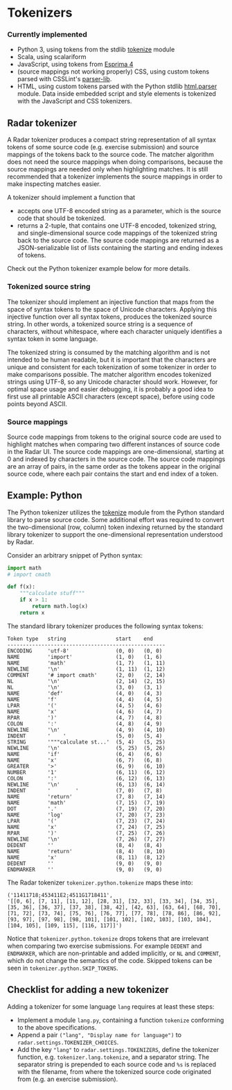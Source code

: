 # Tokenizers

### Currently implemented
* Python 3, using tokens from the stdlib [tokenize](https://github.com/python/cpython/blob/3.5/Lib/tokenize.py) module
* Scala, using scalariform
* JavaScript, using tokens from [Esprima 4](https://github.com/jquery/esprima/tree/4.0/)
* (source mappings not working properly) CSS, using custom tokens parsed with CSSLint's [parser-lib](https://github.com/CSSLint/parser-lib/tree/v1.1.1).
* HTML, using custom tokens parsed with the Python stdlib [html.parser](https://github.com/python/cpython/blob/3.5/Lib/html/parser.py) module.
  Data inside embedded script and style elements is tokenized with the JavaScript and CSS tokenizers.


## Radar tokenizer

A Radar tokenizer produces a compact string representation of all syntax tokens of some source code (e.g. exercise submission) and source mappings of the tokens back to the source code.
The matcher algorithm does not need the source mappings when doing comparisons, because the source mappings are needed only when highlighting matches.
It is still recommended that a tokenizer implements the source mappings in order to make inspecting matches easier.

A tokenizer should implement a function that
  * accepts one UTF-8 encoded string as a parameter, which is the source code that should be tokenized.
  * returns a 2-tuple, that contains one UTF-8 encoded, tokenized string, and single-dimensional source code mappings of the tokenized string back to the source code.
  The source code mappings are returned as a JSON-serializable list of lists containing the starting and ending indexes of tokens.

Check out the Python tokenizer example below for more details.

### Tokenized source string

The tokenizer should implement an injective function that maps from the space of syntax tokens to the space of Unicode characters.
Applying this injective function over all syntax tokens, produces the tokenized source string.
In other words, a tokenized source string is a sequence of characters, without whitespace, where each character uniquely identifies a syntax token in some language.

The tokenized string is consumed by the matching algorithm and is not intended to be human readable, but it is important that the characters are unique and consistent for each tokenization of some tokenizer in order to make comparisons possible.
The matcher algorithm encodes tokenized strings using UTF-8, so any Unicode character should work.
However, for optimal space usage and easier debugging, it is probably a good idea to first use all printable ASCII characters (except space), before using code points beyond ASCII.

### Source mappings

Source code mappings from tokens to the original source code are used to highlight matches when comparing two different instances of source code in the Radar UI.
The source code mappings are one-dimensional, starting at 0 and indexed by characters in the source code.
The source code mappings are an array of pairs, in the same order as the tokens appear in the original source code, where each pair contains the start and end index of a token.

## Example: Python

The Python tokenizer utilizes the [tokenize](https://github.com/python/cpython/blob/3.5/Lib/tokenize.py) module from the Python standard library to parse source code.
Some additional effort was required to convert the two-dimensional (row, column) token indexing returned by the standard library tokenizer to support the one-dimensional representation understood by Radar.

Consider an arbitrary snippet of Python syntax:

```python
import math
# import cmath

def f(x):
    """calculate stuff"""
    if x > 1:
        return math.log(x)
    return x
```

The standard library tokenizer produces the following syntax tokens:
```
Token type   string                start    end
---------------------------------------------------
ENCODING     'utf-8'               (0, 0)   (0, 0)
NAME         'import'              (1, 0)   (1, 6)
NAME         'math'                (1, 7)   (1, 11)
NEWLINE      '\n'                  (1, 11)  (1, 12)
COMMENT      '# import cmath'      (2, 0)   (2, 14)
NL           '\n'                  (2, 14)  (2, 15)
NL           '\n'                  (3, 0)   (3, 1)
NAME         'def'                 (4, 0)   (4, 3)
NAME         'f'                   (4, 4)   (4, 5)
LPAR         '('                   (4, 5)   (4, 6)
NAME         'x'                   (4, 6)   (4, 7)
RPAR         ')'                   (4, 7)   (4, 8)
COLON        ':'                   (4, 8)   (4, 9)
NEWLINE      '\n'                  (4, 9)   (4, 10)
INDENT       '    '                (5, 0)   (5, 4)
STRING       '"""calculate st...'  (5, 4)   (5, 25)
NEWLINE      '\n'                  (5, 25)  (5, 26)
NAME         'if'                  (6, 4)   (6, 6)
NAME         'x'                   (6, 7)   (6, 8)
GREATER      '>'                   (6, 9)   (6, 10)
NUMBER       '1'                   (6, 11)  (6, 12)
COLON        ':'                   (6, 12)  (6, 13)
NEWLINE      '\n'                  (6, 13)  (6, 14)
INDENT       '        '            (7, 0)   (7, 8)
NAME         'return'              (7, 8)   (7, 14)
NAME         'math'                (7, 15)  (7, 19)
DOT          '.'                   (7, 19)  (7, 20)
NAME         'log'                 (7, 20)  (7, 23)
LPAR         '('                   (7, 23)  (7, 24)
NAME         'x'                   (7, 24)  (7, 25)
RPAR         ')'                   (7, 25)  (7, 26)
NEWLINE      '\n'                  (7, 26)  (7, 27)
DEDENT       ''                    (8, 4)   (8, 4)
NAME         'return'              (8, 4)   (8, 10)
NAME         'x'                   (8, 11)  (8, 12)
DEDENT       ''                    (9, 0)   (9, 0)
ENDMARKER    ''                    (9, 0)   (9, 0)
```

The Radar tokenizer `tokenizer.python.tokenize` maps these into:
```
('11411718;453411E2;4511G1718411',
'[[0, 6], [7, 11], [11, 12], [28, 31], [32, 33], [33, 34], [34, 35], [35, 36], [36, 37], [37, 38], [38, 42], [42, 63], [63, 64], [68, 70], [71, 72], [73, 74], [75, 76], [76, 77], [77, 78], [78, 86], [86, 92], [93, 97], [97, 98], [98, 101], [101, 102], [102, 103], [103, 104], [104, 105], [109, 115], [116, 117]]')
```
Notice that `tokenizer.python.tokenize` drops tokens that are irrelevant when comparing two exercise submissions.
For example `DEDENT` and `ENDMARKER`, which are non-printable and added implicitly, or `NL` and `COMMENT`, which do not change the semantics of the code.
Skipped tokens can be seen in `tokenizer.python.SKIP_TOKENS`.

## Checklist for adding a new tokenizer

Adding a tokenizer for some language `lang` requires at least these steps:
* Implement a module `lang.py`, containing a function `tokenize` conforming to the above specifications.
* Append a pair `("lang", "Display name for language")` to `radar.settings.TOKENIZER_CHOICES`.
* Add the key `"lang"` to `radar.settings.TOKENIZERS`, define the tokenizer function, e.g. `tokenizer.lang.tokenize`, and a separator string.
The separator string is prepended to each source code and `%s` is replaced with the filename, from where the tokenized source code originated from (e.g. an exercise submission).

